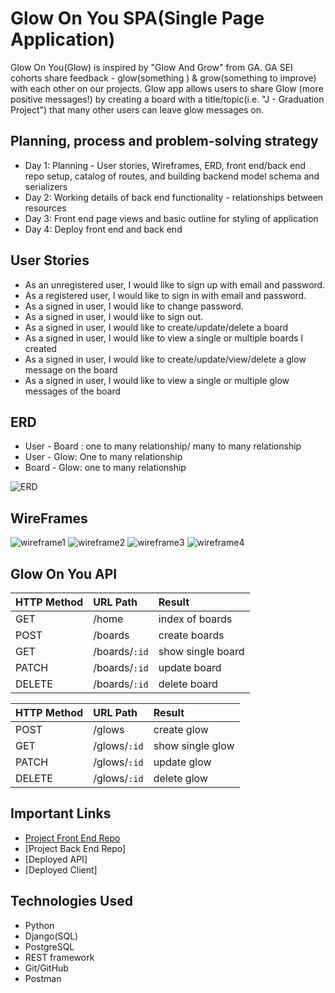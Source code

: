 
# Glow On You SPA(Single Page Application)


Glow On You(Glow) is inspired by "Glow And Grow" from GA. 
GA SEI cohorts share feedback - glow(something ) & grow(something to improve) with each other on our projects.
Glow app allows users to share Glow (more positive messages!) by creating a board with a title/topic(i.e. "J - Graduation Project") that many other users can leave glow messages on. 





## Planning, process and problem-solving strategy


- Day 1: Planning - User stories, Wireframes, ERD, front end/back end repo setup, catalog of routes, and building backend model schema and serializers
- Day 2: Working details of back end functionality - relationships between resources
- Day 3: Front end page views and basic outline for styling of application
- Day 4: Deploy front end and back end




## User Stories


- As an unregistered user, I would like to sign up with email and password.
- As a registered user, I would like to sign in with email and password.
- As a signed in user, I would like to change password.
- As a signed in user, I would like to sign out.
- As a signed in user, I would like to create/update/delete a board
- As a signed in user, I would like to view a single or multiple boards I created
- As a signed in user, I would like to create/update/view/delete a glow message on the board
- As a signed in user, I would like to view a single or multiple glow messages of the board




## ERD 


- User - Board : one to many relationship/ many to many relationship
- User - Glow: One to many relationship
- Board - Glow: one to many relationship

![ERD](https://i.imgur.com/i1tsy7V.png)




## WireFrames


![wireframe1](https://i.imgur.com/KxaLnXr.png)
![wireframe2](https://i.imgur.com/dweAeh1.png)
![wireframe3](https://i.imgur.com/SbWGbAF.png)
![wireframe4](https://i.imgur.com/G5yzgL7.png)


## Glow On You API


| HTTP Method   | URL Path      | Result              | 
|:--------------|:--------------|:--------------------| 
| GET           | /home         | index of boards     | 
| POST          | /boards       | create boards       | 
| GET           | /boards/`:id` | show single board   | 
| PATCH         | /boards/`:id` | update board        | 
| DELETE        | /boards/`:id` | delete board        |

| HTTP Method   | URL Path      | Result              |
|:--------------|:--------------|:--------------------|
| POST          | /glows        | create glow         |
| GET           | /glows/`:id`  | show single glow    |
| PATCH         | /glows/`:id`  | update glow         |
| DELETE        | /glows/`:id`  | delete glow         |



## Important Links


- [Project Front End Repo](https://github.com/JeheeChoi/Glow-client)
- [Project Back End Repo]
- [Deployed API]
- [Deployed Client]




## Technologies Used


- Python
- Django(SQL)
- PostgreSQL
- REST framework
- Git/GitHub
- Postman




